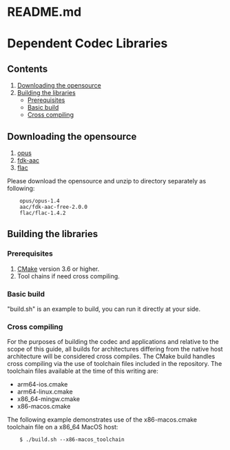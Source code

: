 README.md
=========
# Dependent Codec Libraries

## Contents
1. [Downloading the opensource](#Downloading-the-opensource)
2. [Building the libraries](#Building-the-libraries)
    - [Prerequisites](#Prerequisites)
    - [Basic build](#Basic-build)
    - [Cross compiling](#Cross-compiling)


## Downloading the opensource
 1. [opus](https://downloads.xiph.org/releases/opus/opus-1.4.tar.gz)
 2. [fdk-aac](https://people.freedesktop.org/~wtay/fdk-aac-free-2.0.0.tar.gz) 
 3. [flac](https://downloads.xiph.org/releases/flac/flac-1.4.2.tar.xz)
 
Please download the opensource and unzip to directory separately as following:
~~~
    opus/opus-1.4
    aac/fdk-aac-free-2.0.0
    flac/flac-1.4.2
~~~ 

## Building the libraries

### Prerequisites
 1. [CMake](https://cmake.org) version 3.6 or higher.
 2. Tool chains if need cross compiling.


### Basic build
"build.sh" is an example to build, you can run it directly at your side.


### Cross compiling
For the purposes of building the codec and applications and relative to the
scope of this guide, all builds for architectures differing from the native host
architecture will be considered cross compiles. The CMake build handles
cross compiling via the use of toolchain files included in the repository.
The toolchain files available at the time of this writing are:
 
 - arm64-ios.cmake
 - arm64-linux.cmake
 - x86_64-mingw.cmake
 - x86-macos.cmake

The following example demonstrates use of the x86-macos.cmake toolchain file on
a x86\_64 MacOS host:

~~~
    $ ./build.sh --x86-macos_toolchain
~~~
